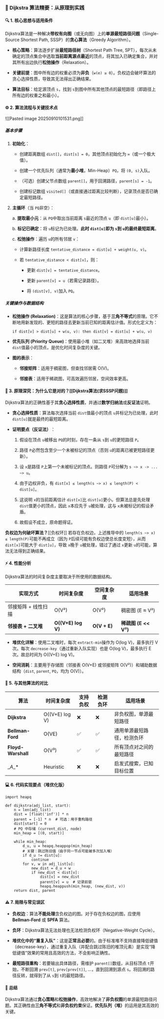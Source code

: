 
### 📘 Dijkstra 算法精要：从原理到实践

#### 🔍 1. 核心思想与适用条件

Dijkstra算法是一种解决**带权有向图**​（或无向图）上的**单源最短路径问题**​（Single-Source Shortest Path, SSSP）的**贪心算法**​（Greedy Algorithm）。

- ​**核心策略**​：算法逐步扩展**最短路径树**​（Shortest Path Tree, SPT），每次从未确定的顶点集合中选取**当前距离源点最近**的顶点，将其加入已确定集合，并对其所有出边执行**松弛操作**​（Relaxation）。
    
- ​**关键前提**​：图中所有边的权重必须为**非负**​（`w(e) ≥ 0`）。负权边会破坏算法的贪心选择性质，导致其无法得出正确结果。
    
- ​**算法目标**​：给定源顶点 `s`，找到 `s`到图中所有其他顶点的最短路径（即路径上所有边的权重之和最小）。
    

#### ⚙️ 2. 算法流程与关键技术点
![[Pasted image 20250910101531.png]]

##### 基本步骤

1. ​**初始化**​：
    
    - 创建距离数组 `dist[]`，`dist[s] = 0`，其他顶点初始化为 `∞`（或一个极大值）。
        
    - 创建一个优先队列（通常为**最小堆**，Min-Heap）`PQ`，将 `(0, s)`入队。
        
    - （可选）创建父节点数组 `parent[]`，用于回溯路径，`parent[s] = -1`。
        
    - 创建标记数组 `visited[]`（或直接通过距离比较判断），记录顶点是否已确定最短路径。
        
    
2. ​**主循环**​（当 `PQ`非空）：
    
    a. ​**提取最小元**​：从 `PQ`中取出当前距离 `s`最近的顶点 `u`（即 `dist[u]`最小）。
    
    b. ​**标记已确定**​：将 `u`标记为已处理。​**此时 `dist[u]`即为 `s`到 `u`的最终最短距离**。
    
    c. ​**松弛操作**​：遍历 `u`的所有邻居 `v`：
    
    - 计算新路径长度 `tentative_distance = dist[u] + weight(u, v)`。
        
    - 若 `tentative_distance < dist[v]`，则：
        
        - 更新 `dist[v] = tentative_distance`。
            
        - 更新 `parent[v] = u`（若需记录路径）。
            
        - 将 `(dist[v], v)`加入 `PQ`。
            
        
    

##### 关键操作与数据结构
- ​**松弛操作 (Relaxation)​**​ ：这是算法的核心步骤，基于**三角不等式**的原理。它不断地用新发现的、更短的路径去更新当前已知的距离估计值。形式化定义为：
    
    `if dist[v] > dist[u] + w(u, v): then dist[v] = dist[u] + w(u, v)`
    
- ​**优先队列 (Priority Queue)​**​ ：使用最小堆（如二叉堆）来高效地选择当前 `dist`值最小的顶点，是优化时间复杂度的关键。
    
- ​**图的表示**​：
    
    - ​**邻接矩阵**​：适用于稠密图，但查找邻居需 O(V)。
        
    - ​**邻接表**​：适用于稀疏图，可高效遍历邻居，空间效率更高。
        
    

#### 🤔 3. 原理深究：为什么它是对的？[[Dijkstra算法(求SSSP问题)]]

Dijkstra算法的正确性基于其**贪心选择性质**，并通过**数学归纳法**或**反证法**证明。

- ​**贪心选择性质**​：算法每次选择当前 `dist`值最小的顶点 `u`并标记为已处理，此时 `dist[u]`就是最终的最短距离。
    
- ​**证明要点（反证法）​**​：
    
    1. 假设在顶点 `u`被移出 `PQ`的时刻，存在一条从 `s`到 `u`的更短路径 `P`。
        
    2. 路径 `P`必然包含至少一个未被标记的顶点（否则 `u`的距离已被更短路径更新）。
        
    3. 设 `x`是路径 `P`上第一个未被标记的顶点。则路径 `P`可分解为 `s ~> x -> ... ~> u`。
        
    4. 由于边权非负，有 `dist[x] ≤ length(s ~> x) ≤ length(P) < dist[u]`。
        
    5. 这说明 `x`的当前距离估计 `dist[x]`比 `dist[u]`更小。但算法总是先处理 `dist`值更小的顶点，因此 `x`本应先于 `u`被处理，这与 `x`未被标记的假设矛盾。
        
    6. 故假设不成立，原命题得证。
        
    

​**负权边为何破坏算法？​**​[[负权环]]    若存在负权边，上述推导中的 `length(s ~> x) ≤ length(P)`可能不再成立（因为 `P`后续可能有负权边使总长度变短），从而 `dist[x]`可能大于 `dist[u]`，导致 `x`晚于 `u`被处理，错过了通过 `x`更新 `u`的可能，算法无法得到正确结果。

#### ⚡ 4. 性能分析

Dijkstra算法的时间复杂度主要取决于所使用的数据结构。

|​**实现方式**​|​**时间复杂度**​|​**空间复杂度**​|​**适用场景**​|
|---|---|---|---|
|邻接矩阵 + 线性扫描|O(V²)|O(V²)|稠密图 (E ≈ V²)|
|​**邻接表 + 二叉堆**​|​**O((V+E) log V)​**​|​**O(V + E)​**​|​**稀疏图 (E << V²)​**​|

- ​**堆优化详解**​：使用二叉堆时，每次 `extract-min`操作为 O(log V)，最多执行 V 次。每次 `decrease-key`（通过重新入队实现）也是 O(log V)，最多执行 E 次。故总时间为 O((V+E) log V)。
    
- ​**空间消耗**​：主要用于存储图（邻接表 O(V+E) 或邻接矩阵 O(V²)）和辅助数据结构（`dist`, `parent`, `PQ`，均为 O(V)）。
    

#### 🔄 5. 与其他算法的对比

|​**算法**​|​**时间复杂度**​|​**支持负权**​|​**检测负环**​|​**适用场景**​|
|---|---|---|---|---|
|​**Dijkstra**​|O((V+E) log V)|❌|❌|非负权图，单源最短路径|
|​**Bellman-Ford**​|O(VE)|✅|✅|通用单源最短路径，检测负环|
|​**Floyd-Warshall**​|O(V³)|✅|✅|所有顶点对之间的最短路径|
|​__A_​_*​|Heuristic|❌|❌|启发式搜索，已知目标位置|

#### 💻 6. 代码实现要点（堆优化版）

```
import heapq

def dijkstra(adj_list, start):
    n = len(adj_list)
    dist = [float('inf')] * n
    parent = [-1] * n  # 可选：用于重构路径
    dist[start] = 0
    # PQ 中存储 (current_dist, node)
    min_heap = [(0, start)]
    
    while min_heap:
        d_u, u = heapq.heappop(min_heap)
        # 关键：跳过陈旧值（由于同一节点可能被多次加入堆）
        if d_u != dist[u]:
            continue
        for v, w in adj_list[u]:
            new_dist = d_u + w
            if new_dist < dist[v]:
                dist[v] = new_dist
                parent[v] = u  # 记录前驱
                heapq.heappush(min_heap, (new_dist, v))
    return dist, parent
```

#### ⚠️ 7. 局限与常见误区

- ​**负权边**​：算法**不能处理**含负权边的图。对于存在负权边的图，应使用 ​**Bellman-Ford**​ 或 ​**SPFA**​ 算法。
    
- ​**负环**​：Dijkstra算法无法处理也无法检测负权环（Negative-Weight Cycle）。
    
- ​**堆优化中的“重复入队”​**​：这是**正常且必要**的。由于标准堆不支持直接降低键值（decrease-key），通过重复入队（并配合跳过陈旧的堆顶元素）是实现“降低键值”效果的常用且高效的方法，不会影响正确性。
    
- ​**最短路径重构**​：若要输出具体路径，需维护 `parent[]`数组，从目标顶点 `t`开始，不断回溯 `prev[t]`, `prev[prev[t]]`, ...，直到回溯到源点 `s`。将回溯的路径反转，就得到了从 `s`到 `t`的最短路径。



#### 💎 总结

Dijkstra算法通过**贪心策略**和**松弛操作**，高效地解决了**非负权图**的单源最短路径问题。其正确性由**三角不等式**和**非负权约束**保证。​**优先队列（堆）​**​ 的运用是其高效的关键。


